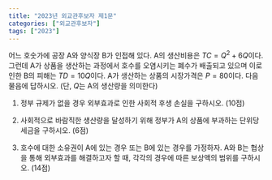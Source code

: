 ```yaml
---
title: "2023년 외교관후보자 제1문"
categories: ["외교관후보자"]
tags: ["2023"]
---
```


어느 호숫가에 공장 A와 양식장 B가 인접해 있다. A의 생산비용은 $TC = Q^2 + 6Q$이다. 그런데 A가 상품을 생산하는 과정에서 호수를 오염시키는 폐수가 배출되고 있으며 이로 인한 B의 피해는 $TD = 10Q$이다. A가 생산하는 상품의 시장가격은 $P = 80$이다. 다음 물음에 답하시오. (단, $Q$는 A의 생산량을 의미한다)  

1) 정부 규제가 없을 경우 외부효과로 인한 사회적 후생 손실을 구하시오. (10점)  

2) 사회적으로 바람직한 생산량을 달성하기 위해 정부가 A의 상품에 부과하는 단위당 세금을 구하시오. (6점)  

3) 호수에 대한 소유권이 A에 있는 경우 또는 B에 있는 경우를 가정하자. A와 B는 협상을 통해 외부효과를 해결하고자 할 때, 각각의 경우에 따른 보상액의 범위를 구하시오. (14점)

